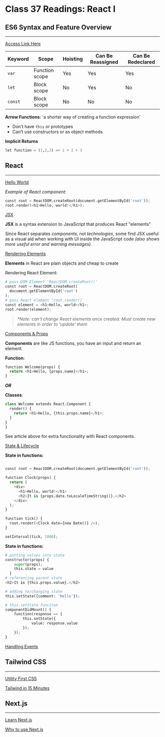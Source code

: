 # Class 37 Readings: React I

## ES6 Syntax and Feature Overview

___
[Access Link Here](https://www.taniarascia.com/es6-syntax-and-feature-overview/)



| Keyword	|   Scope   |	Hoisting    |	Can Be Reassigned	|   Can Be Redeclared   |
| ------ | ----- | ----- | ------ | -----|
| `var` |	Function scope |	Yes |	Yes |	Yes
| `let`	| Block scope |	No |	Yes |	No
| `const` |	Block scope |	No |	No |	No

**Arrow Functions**: 'a shorter way of creating a function expression'

- Don't have `this` or prototypes
- Can't use constructors or as object methods

**Implicit Returns**

```python
let function = (1,2,3) => 1 + 2 + 3 
``` 

## React

___
[Hello World](https://reactjs.org/docs/hello-world.html)

*Example of React component:*

```python
const root = ReactDOM.createRoot(document.getElementById('root'));
root.render(<h1>Hello, world!</h1>);
```

[JSX](https://reactjs.org/docs/introducing-jsx.html)

**JSX** is a syntax extension to JavaScript that produces React "elements"

Since React separates *components*, not *technologies*, some find JSX useful as a visual aid when working with UI inside the JavaScript code *(also shows more useful error and warning messages).*

[Rendering Elements](https://reactjs.org/docs/rendering-elements.html)

**Elements** in React are plain objects and cheap to create

Rendering React Element:

```python 
# pass DOM Element 'ReactDOM.createRoot()'
const root = ReactDOM.createRoot(
  document.getElementById('root')
);
# pass React element 'root.render()'
const element = <h1>Hello, world</h1>;
root.render(element);
```

> **Note: can't change React elements once created. Must create new elements in order to 'update' them*

[Components & Props](https://reactjs.org/docs/components-and-props.html)

**Components** are like JS functions, you have an input and return an element.

**Function**:

```python
function Welcome(props) {
  return <h1>Hello, {props.name}</h1>;
}
```

***OR***

**Classes**:

```python
class Welcome extends React.Component {
  render() {
    return <h1>Hello, {this.props.name}</h1>;
  }
}
}
```

See article above for extra functionality with React components.  

[State & Lifecycle](https://reactjs.org/docs/state-and-lifecycle.html)

**State in functions:**

```python

const root = ReactDOM.createRoot(document.getElementById('root'));

function Clock(props) {
  return (
    <div>
      <h1>Hello, world!</h1>
      <h2>It is {props.date.toLocaleTimeString()}.</h2>
    </div>
  );
}

function tick() {
  root.render(<Clock date={new Date()} />);
}

setInterval(tick, 1000);
```

**State in functions:**
```python
# putting values into state
constructor(props) {
    super(props);
    this.state = value
  }
# referencing parent state
<h2>It is {this.props.value}.</h2>

# adding to/changing state
this.setState({comment: 'Hello'});

# this.setState funciton
componentDidMount() {
    function(response => {
        this.setState({
            value: response.value
        });
    });
}
```

[Handling Events](https://reactjs.org/docs/handling-events.html)



## Tailwind CSS  

___

[Utility First CSS](https://tailwindcss.com/docs/utility-first)

[Tailwind in 15 Minutes](https://www.youtube.com/watch?v=6zIuAyLZPH0)

## Next.js  

___

[Learn Next.js](https://nextjs.org/learn/basics/create-nextjs-app)

[Why to use Next.js](https://www.youtube.com/watch?v=rtgbaKBhdkk)



